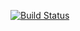 [![Build Status](https://travis-ci.org/rtv22/lab07.svg?branch=master)](https://travis-ci.org/rtv22/lab07)
